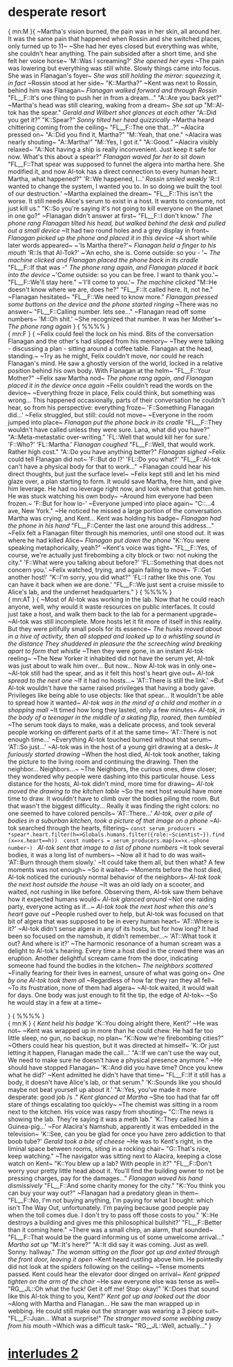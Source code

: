 # desperate resort

{
mn:M
}{
~Martha's vision burned, the pain was in her skin, all around her.
It was the same pain that happened when Rossin and she switched places, only turned up to 11~
~She had her eyes closed but everything was white, she couldn't hear anything. 
The pain subsided after a short time, and she felt her voice horse~
'M::Was I screaming?'
*She opened her eyes* 
~The pain was lowering but everything was still white.
Slowly things came into focus.
She was in Flanagan's foyer~ 
*She was still holding the mirror: squeezing it, in fact*
~Rossin stood at her side~
"K::Martha?"
~Kent was next to Rossin, behind him was Flanagan~
*Flanagan walked forward and through Rossin*
"FL__F::It's one thing to push her in from a dream..."
"A::Are you back yet?"
~Martha's head was still clearing, waking from a dream~
*She sat up*
"M::Al-tok has the spear."
*Gerald and Wilbert shot glances at each other*
"A::Did you get it?"
"K::Spear?"
*Sonny tilted her head quizzically*
~Martha heard chittering coming from the ceiling~
"FL__F::The one that...?"
~Alacira pressed on~
"A::Did you find it, Martha?"
"M::Yeah, that one."
~Alacira was nearly shouting~
"A::Martha!"
"M::Yes, I got it."
"A::Good."
~Alacira visibly relaxed~
"A::Not having a ship is really inconvenient.
Just keep it safe for now.
What's this about a spear?"
*Flanagan waved for her to sit down*
"FL__F::That spear was supposed to funnel the algera into martha here.
She modified it, and now Al-tok has a direct connection to every human heart.
Martha, what happened?"
'R::We happened, I...'
*Rossin smiled weakly*
'R::I wanted to change the system, I wanted you to.
In so doing we built the tool of our destruction.'
~Martha explained the dream~
"FL__F::This isn't the worse.
It still needs Alice's serum to exist in a host.
It wants to consume, not just kill us."
"K::So you're saying it's not going to kill everyone on the planet in one go?"
~Flanagan didn't answer at first~
"FL__F::I don't know."
*The phone rang*
*Flanagan tilted his head, but walked behind the desk and pulled out a small device*
~It had two round holes and a grey display in front~
*Flanagan picked up the phone and placed it in this device*
~A short while later words appeared~
~'Is Martha there?'~
*Flanagan held a finger to his mouth*
'R::Is that Al-Tok?'
~'An echo, she is.
Come outside: so you - '~
*The machine clicked and Flanagan placed the phone back in its cradle*
"FL__F::If that was -"
*The phone rang again, and Flanagan placed it back into the device*
~'Come outside: so you can be free.
I want to thank you.'~
"FL__F::We'll stay here."
~'I'll come to you.'~
*The machine clicked*
"M::He doesn't know where we are, does he?"
"FL__F::It called here. It, not he."
~Flanagan hesitated~
"FL__F::We need to know more."
*Flanagan pressed some buttons on the device and the phone started ringing*
~There was no answer~
"FL__F::Calling number.
lets see..."
~Flanagan read off some numbers~
'M::Oh shit.'
~She recognized that number.
It was her Mother's~
*The phone rang again*
}
{
%%%%
}    
{
mn:F
}
{
~Felix could feel the lock on his mind. 
Bits of the conversation Flanagan and the other's had slipped from his memory~
~They were talking - discussing a plan - sitting around a coffee table.
Flanagan at the head, standing.~
~Try as he might, Felix couldn't move, nor could he reach Flanagan's mind.
He saw a ghostly version of the world, locked in a relative position behind his own body.
With Flanagan at the helm~
"FL__F::Your Mother?"
~Felix saw Martha nod~
*The phone rang again, and Flanagan placed it in the device once again*
~Felix couldn't read the words on the device~
~Everything froze in place, Felix could think, but something was wrong...
This happened occasionally, parts of their conversation he couldn't hear, so from his perspective: everything froze~
'F::Something Flanagan did...'
~Felix struggled, but still: could not move~
~Everyone in the room jumped into place~
*Flanagan put the phone back in its cradle*
"FL__F::They wouldn't have called unless they were sure.
Lana, what did you have?"
"A::Meta-metastatic over-writing."
'FL::Well that would kill her for sure.'
'F::Who?'
'FL::Martha.'
*Flanagan coughed*
"FL__F::Well, that would work.
Rather high cost."
"A::Do you have anything better?"
*Flanagan sighed*
~Felix could tell Flanagan did not~
'F::But do I?'
'FL::Do you what?'
"FL__F::Al-tok can't have a physical body for that to work..."
~Flanagan could hear his direct thoughts, but just the surface level~
~Felix kept still and let his mind glaze over, a plan starting to form.
It would save Martha, free him, and give him leverage.
He had no leverage right now, and look where that gotten him.
He was stuck watching his own body~
~Around him everyone had been frozen.~
'F::But for how lo-'
~Everyone jumped into place again~
"C::...4 ave, New York."
~He noticed he missed a large portion of the conversation.
Martha was crying, and Kent...
Kent was holding his badge~
*Flanagan had the phone in his hand*
"FL__F::Center the last one around this address..."
~Felix felt a Flanagan filter through his memories, until one stood out. 
It was where he had killed Alice~
*Flanagan put down the phone*
"K::You were speaking metaphorically, yeah?"
~Kent's voice was tight~
"FL__F::Yes, of course, we're actually just firebombing a city block or two: not nuking the city."
'F::What were you talking about before?'
'FL::Something that does not concern you.'
~Felix watched, trying, and again failing to move~
'F::Get another host!'
"K::I'm sorry, you did what?"
'FL::I rather like this one. 
You can have it back when we are done.'
"FL__F::We just sent a cruise missile to Alice's lab, and the undernet headquarters."
}
{
%%%%
}    
{
mn:AT
}
{
~Most of Al-tok was working in the lab. 
Now that he could reach anyone, well, why would it waste resources on public interfaces.
It could just take a host, and walk them back to the lab for a permanent upgrade~
~Al-tok was still incomplete. 
More hosts let it fit more of itself in this reality.
But they were pitifully small pools for its essence~
*The husks moved about in a hive of activity, then all stopped and looked up to a whistling sound in the distance
They shuddered in pleasure the the screeching wind breaking apart to form that whistle*
~Then they were gone, in an instant Al-tok reeling~
~The New Yorker it inhabited did not have the serum yet, Al-tok was just about to walk him over... 
But now...
Now Al-tok was in only one~
~Al-tok still had the spear, and as it felt this host's heart give out~ 
*Al-tok spread to the next one*
~If it had no hosts...~
'AT::There is still the link.'
~But Al-tok wouldn't have the same raised privileges that having a body gave. 
Privileges like being able to use objects: like that spear...
It wouldn't be able to spread how it wanted~
*Al-tok was in the mind of a child and mother in a shopping mall*
~It timed how long they lasted, only a few minutes~
*Al-tok, in the body of a teenager in the middle of a skating flip, roared, then tumbled*
~The serum took days to make, was a delicate process, and took several people working on different parts of it at the same time~
'AT::There is not enough time...'
~Everything Al-tok touched burned without that serum~
'AT::So just...'
~Al-tok was in the host of a young girl drawing at a desk~
*It furiously started drawing*
~When the host died, Al-tok took another, taking the picture to the living room and continuing the drawing.
Then the neighbor... 
Neighbors...~
~The Neighbors, the curious ones, drew closer; they wondered why people were dashing into this particular house.
Less distance for the hosts, Al-tok didn't mind, more time for drawing~
*Al-tok moved the drawing to the kitchen table*
~So the next host would have more time to draw.
It wouldn't have to climb over the bodies piling the room.
But that wasn't the biggest difficulty...
Really it was finding the right colors: no one seemed to have colored pencils~
'AT::There...'
*Al-tok, over a pile of bodies in a suburban kitchen, took a picture of that image on a phone*
~Al-tok searched through the hearts, filtering~
`
const serum_producers = *spear*.heart.filter(h=>Globals.humans.filter({role:~Scientist~}).find(x=>x.heart==h)) 
const numbers = serum_producers.map(x=>x.~phone number~) 
`
*Al-tok sent that image to a list of phone numbers*
~It took several bodies, it was a long list of numbers~
~Now all it had to do was wait~
'AT::Burn through them slowly.'
~It could take them all, but then what?
A few moments was not enough~
~So it waited~
~Moments before the host died, Al-tok noticed the curiously normal behavior of the neighbors~
*Al-tok took the next host outside the house*
~It was an old lady on a scooter, and waited, not rushing in like before.
Observing them, Al-tok saw them behave how it expected humans would~
*Al-tok glanced around*
~Not one raiding party, everyone acting as if...~
*Al-tok took the next host when this one's heart gave out*
~People rushed over to help, but Al-tok was focused on that bit of algera that was supposed to be in every human heart~
'AT::Where is it?'
~Al-tok didn't sense algera in any of its hosts, but for how long?
It had been so focused on the namshub, it didn't remember...~
'AT::What took it out?
And where is it?'
~The harmonic resonance of a human scream was a delight to Al-tok's hearing. 
Every time a host died in the crowd there was an eruption.
Another delightful scream came from the door, indicating someone had found the bodies in the kitchen~
*The neighbors scattered*
~Finally fearing for their lives in earnest, unsure of what was going on~
*One by one Al-tok took them all*
~Regardless of how far they ran they all fell~
~To its frustration, none of them had algera~
~Al-tok waited, it would wait for days.
One body was just enough to fit the tip, the edge of Al-tok~
~So he would stay in a few at a time~

}
{
%%%%
}    
{
mn:K
}
{
*Kent held his badge*
'K::You doing alright there, Kent?'
~He was not~
~Kent was wrapped up in more than he could chew. 
He had far too little sleep, no gun, no backup, no plan~
"K::Now we're firebombing cities?"
~Others could hear his question, but it was directed at himself~
'K::Or just letting it happen, Flanagan made the call...'
"A::If we can't use the way out, We need to make sure he doesn't have a physical presence anymore."
~He should have stopped Flanagan~
'K::And did you have time?
Once you knew what he did?'
~Kent admitted he didn't have that time~
"FL__F::If it still has a body, it doesn't have Alice's lab, or that serum."
'K::Sounds like you should maybe not beat yourself up about it.'
"A::Yes, you've made it more desperate: good job /s ."
*Kent glanced at Martha*
~She too had that far off stare of things escalating too quickly~
~The chemist was sitting in a room next to the kitchen. His voice was raspy from shouting~
"C::The news is showing the lab.
They're saying it was a meth lab."
'K::They called him a Guinea-pig...'
~For Alacira's Namshub, apparently it was embedded in the television~
'K::See, can you be glad for once you have zero addiction to that boob tube?'
*Gerald took a bite of cheese*
~He was to Kent's right, in the liminal space between rooms, siting in a rocking chair~
"G::That's nice, keep watching."
~The navigator was sitting next to Alacira, keeping a close watch on Kent~
"K::You blew up a lab?
With people in it?"
"FL__F::Don't worry your pretty little head about it.
You'll find the building owner to not be pressing charges, pay for the damages..."
*Flanagan waved his hand dismissively*
"FL__F::And some charity money for the city."
"K::You think you can buy your way out?"
~Flanagan had a predatory glean in them~
"FL__F::No, I'm not buying anything, I'm paying for what I bought: which isn't The Way Out, unfortunately.
I'm paying because good people pay when the toll comes due.
I don't try to pass off those costs to you."
'K::He destroys a building and gives me this philosophical bullshit?'
"FL__F::Better than it coming here."
~There was a small chirp, an alarm, that sounded~
"FL__F::That would be the guard informing us of some unwelcome arrival..."
*Martha sat up*
"M::It's here?"
"A::It did say it was coming.
Just as well.
Sonny: hallway."
*The woman sitting on the floor got up and exited through the front door, leaving it open*
~Kent heard rustling above him.
He pointedly did not look at the spiders following on the ceiling~
~Tense moments passed.
Kent could hear the elevator door dinged on arrival~
*Kent gripped tighten on the arm of the chair*
~He saw everyone else was tense as well~
"RG__JL::Oh what the fuck!
Get it off me!
Stop: okay!"
'K::Does that sound like this Al-tok thing to you, Kent?'
*Kent got up and looked out the door*
~Along with Martha and Flanagan... 
He saw the man wrapped up in webbing. 
He could still make out the stranger was wearing a 3 piece suit~
"FL__F::Juan... What a surprise!"
*The stranger moved some webbing away from his mouth*
~Which was a difficult task~
"RG__JL::Well, actually..."
}    

# [interludes 2](interludes-2.md)